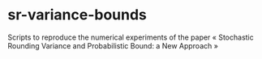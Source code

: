 # sr-variance-bounds
Scripts to reproduce the numerical experiments of the paper « Stochastic Rounding Variance and Probabilistic Bound: a New Approach »
